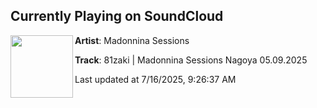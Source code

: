 ## Currently Playing on SoundCloud

[<img align="left" width="100" src="https://i1.sndcdn.com/artworks-YyEMdi35s6BSnh6X-yygADg-t500x500.jpg">](https://soundcloud.com/madonnina-sessions/81zaki-madonnina-sessions-05092025)

**Artist**: Madonnina Sessions 

**Track**: 81zaki | Madonnina Sessions Nagoya 05.09.2025

Last updated at 7/16/2025, 9:26:37 AM
